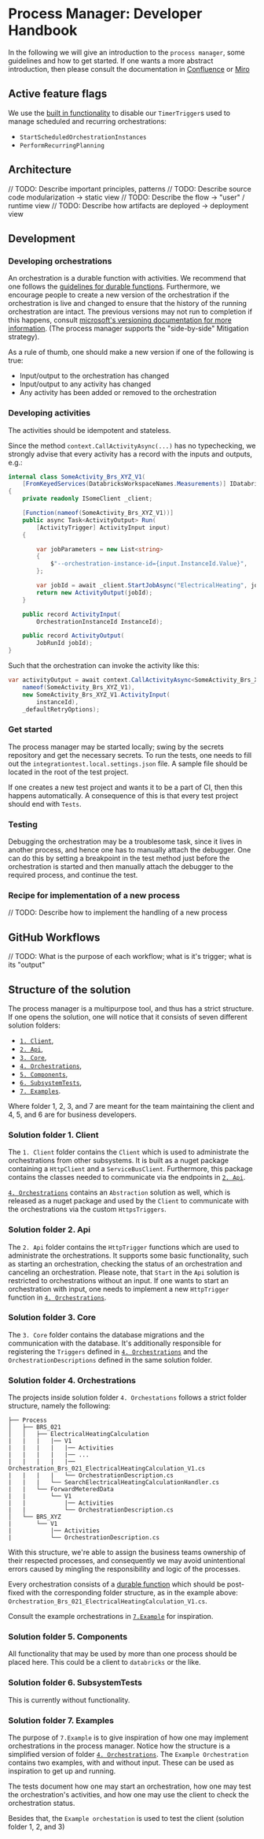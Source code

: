 # Process Manager: Developer Handbook

In the following we will give an introduction to the `process manager`, some guidelines and how to get started.
If one wants a more abstract introduction, then please consult the documentation
in [Confluence](https://energinet.atlassian.net/wiki/spaces/D3/pages/1126072346/Analyse+og+design+til+PM-22+ProcessManager#ProcessManager-and-framework-design)
or [Miro](https://miro.com/app/board/uXjVLXgfr7o=/)

## Active feature flags

We use
the [built in functionality](https://learn.microsoft.com/en-us/azure/azure-functions/disable-function?tabs=portal) to
disable our `TimerTrigger`s used to manage scheduled and recurring orchestrations:

- `StartScheduledOrchestrationInstances`
- `PerformRecurringPlanning`

## Architecture

// TODO: Describe important principles, patterns
// TODO: Describe source code modularization -> static view
// TODO: Describe the flow -> "user" / runtime view
// TODO: Describe how artifacts are deployed -> deployment view

## Development

### Developing orchestrations

An orchestration is a durable function with activities.
We recommend that one follows the [guidelines for durable functions](https://energinet.atlassian.net/wiki/spaces/D3/pages/824475658/Durable+Functions).
Furthermore, we encourage people to create a new version of the orchestration if the orchestration is live and changed
to ensure that the history of the running orchestration are intact. 
The previous versions may not run to completion if this happens,
consult [microsoft's versioning documentation for more information](https://learn.microsoft.com/en-us/azure/azure-functions/durable/durable-functions-versioning?tabs=csharp).
(The process manager supports the "side-by-side" Mitigation strategy).

As a rule of thumb, one should make a new version if one of the following is true:

- Input/output to the orchestration has changed
- Input/output to any activity has changed
- Any activity has been added or removed to the orchestration

### Developing activities

The activities should be idempotent and stateless.

Since the method `context.CallActivityAsync(...)` has no typechecking, we strongly advise that every activity has a
record with the inputs and outputs, e.g.:

```csharp
internal class SomeActivity_Brs_XYZ_V1(
    [FromKeyedServices(DatabricksWorkspaceNames.Measurements)] IDatabricksJobsClient client)
{
    private readonly ISomeClient _client;

    [Function(nameof(SomeActivity_Brs_XYZ_V1))]
    public async Task<ActivityOutput> Run(
        [ActivityTrigger] ActivityInput input)
    {

        var jobParameters = new List<string>
        {
            $"--orchestration-instance-id={input.InstanceId.Value}",
        };

        var jobId = await _client.StartJobAsync("ElectricalHeating", jobParameters).ConfigureAwait(false);
        return new ActivityOutput(jobId);
    }

    public record ActivityInput(
        OrchestrationInstanceId InstanceId);

    public record ActivityOutput(
        JobRunId jobId);
}
```

Such that the orchestration can invoke the activity like this:

```csharp
var activityOutput = await context.CallActivityAsync<SomeActivity_Brs_XYZ_V1.ActivityOutput>(
    nameof(SomeActivity_Brs_XYZ_V1),
    new SomeActivity_Brs_XYZ_V1.ActivityInput(
        instanceId),
    _defaultRetryOptions);
```

### Get started

The process manager may be started locally; swing by the secrets repository and get the necessary secrets.
To run the tests, one needs to fill out the `integrationtest.local.settings.json` file.
A sample file should be located in the root of the test project.

If one creates a new test project and wants it to be a part of CI, then this happens automatically.
A consequence of this is that every test project should end with `Tests`.

### Testing

Debugging the orchestration may be a troublesome task, since it lives in another process, and hence one has to manually
attach the debugger.
One can do this by setting a breakpoint in the test method just before the orchestration is started and then manually
attach the debugger to the required process, and continue the test.

### Recipe for implementation of a new process

// TODO: Describe how to implement the handling of a new process

## GitHub Workflows

// TODO: What is the purpose of each workflow; what is it's trigger; what is its "output"

## Structure of the solution

The process manager is a multipurpose tool, and thus has a strict structure.
If one opens the solution, one will notice that it consists of seven different solution folders:

- [`1. Client`](#solution-folder-1-client),
- [`2. Api`](#solution-folder-2-api),
- [`3. Core`](#solution-folder-3-core),
- [`4. Orchestrations`](#solution-folder-4-orchestrations),
- [`5. Components`](#solution-folder-5-components),
- [`6. SubsystemTests`](#solution-folder-6-subsystemtests),
- [`7. Examples`](#solution-folder-7-examples).

Where folder 1, 2, 3, and 7 are meant for the team maintaining the client and 4, 5, and 6 are for business developers.

### Solution folder 1. Client

The `1. Client` folder contains the `Client` which is used to administrate the orchestrations from other subsystems.
It is built as a nuget package containing a `HttpClient` and a `ServiceBusClient`.
Furthermore, this package contains the classes needed to communicate via the endpoints in
[`2. Api`](#solution-folder-2-api).

[`4. Orchestrations`](#solution-folder-4-orchestrations) contains an `Abstraction` solution as well,
which is released as a nuget package and used by the `Client` to communicate with the orchestrations via the custom `HttpsTriggers`.

### Solution folder 2. Api

The `2. Api` folder contains the `HttpTrigger` functions which are used to administrate the orchestrations.
It supports some basic functionality, such as starting an orchestration, checking the status of an orchestration and
canceling an orchestration.
Please note, that `Start` in the `Api` solution is restricted to orchestrations without an input.
If one wants to start an orchestration with input, one needs to implement a new `HttpTrigger` function in
[`4. Orchestrations`](#solution-folder-4-orchestrations).

### Solution folder 3. Core

The `3. Core` folder contains the database migrations and the communication with the database.
It's additionally responsible for registering the `Triggers` defined in
[`4. Orchestrations`](#solution-folder-4-orchestrations) and the `OrchestrationDescriptions` defined in the same
solution folder.

### Solution folder 4. Orchestrations

The projects inside solution folder `4. Orchestations` follows a strict folder structure, namely the following:

```text
├── Process
│   ├── BRS_021
│   │   ├── ElectricalHeatingCalculation
|   |   |   |── V1
|   |   |   |   |── Activities
|   |   |   |   |── ...
|   |   |   |   |── Orchestration_Brs_021_ElectricalHeatingCalculation_V1.cs
|   |   |   |   └── OrchestrationDescription.cs
|   |   |   └── SearchElectricalHeatingCalculationHandler.cs
|   |   └── ForwardMeteredData
|   |       └── V1
|   |           |── Activities
|   |           └── OrchestrationDescription.cs
│   └── BRS_XYZ
|       └── V1
|           |── Activities
|           └── OrchestrationDescription.cs
```

With this structure, we're able to assign the business teams ownership of their respected processes, and consequently we
may avoid unintentional errors caused by mingling the responsibility and logic of the processes.

Every orchestration consists of a [durable function](https://learn.microsoft.com/en-us/azure/azure-functions/durable/durable-functions-overview?tabs=in-process%2Cnodejs-v3%2Cv1-model&pivots=csharp)
which should be post-fixed with the corresponding folder structure, as in the example above:
`Orchestration_Brs_021_ElectricalHeatingCalculation_V1.cs`.

Consult the example orchestrations in [`7.Example`](#solution-folder-7-examples) for inspiration.

### Solution folder 5. Components

All functionality that may be used by more than one process should be placed here.
This could be a client to `databricks` or the like.

### Solution folder 6. SubsystemTests

This is currently without functionality.

### Solution folder 7. Examples

The purpose of `7.Example` is to give inspiration of how one may implement orchestrations in the process manager.
Notice how the structure is a simplified version of folder [`4. Orchestrations`](#solution-folder-4-orchestrations).
The `Example Orchestration` contains two examples, with and without input. These can be used as inspiration to get up
and running.

The tests document how one may start an orchestration, how one may test the orchestration's activities, and how one may
use the client to check the orchestration status.

Besides that, the `Example orchestation` is used to test the client (solution folder 1, 2, and 3)
